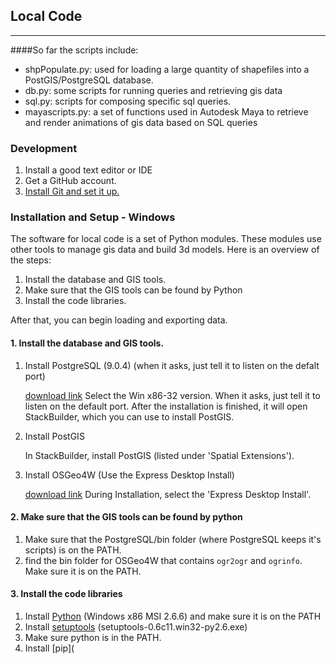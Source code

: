 ## Local Code ##

- - -

<!--This is a repository of scripts being used on the [Local Code Project](http://nicholas.demonchaux.com) which is currently in residency at the [Autodesk Idea Studio](http://usa.autodesk.com/ideastudio).-->
<!--These scripts are new, messy, and in development. Feel free to browse them, but don't expect them to work well or safely on your computer.  -->



####So far the scripts include:  
- shpPopulate.py: used for loading a large quantity of shapefiles into a PostGIS/PostgreSQL database.
- db.py: some scripts for running queries and retrieving gis data
- sql.py: scripts for composing specific sql queries.
- mayascripts.py: a set of functions used in Autodesk Maya to retrieve and render animations of gis data based on SQL queries

### Development

1. Install a good text editor or IDE
2. Get a GitHub account.
2. [Install Git and set it up.](http://help.github.com/win-set-up-git/)

### Installation and Setup - Windows

The software for local code is a set of Python modules. These modules use other
tools to manage gis data and build 3d models. Here is an overview of the steps:

1. Install the database and GIS tools.
2. Make sure that the GIS tools can be found by Python
3. Install the code libraries.

After that, you can begin loading and exporting data.

#### 1. Install the database and GIS tools.

1. Install PostgreSQL (9.0.4) (when it asks, just tell it to listen on the
   defalt port)

    [download link](http://www.enterprisedb.com/products-services-training/pgdownload#windows)
    Select the Win x86-32 version.
    When it asks, just tell it to listen on the default port.
    After the installation is finished, it will open StackBuilder, which you
    can use to install PostGIS.

2. Install PostGIS 

   In StackBuilder, install PostGIS (listed under 'Spatial Extensions').

4. Install OSGeo4W (Use the Express Desktop Install)

    [download link](http://download.osgeo.org/osgeo4w/osgeo4w-setup.exe)
    During Installation, select the 'Express Desktop Install'.

#### 2. Make sure that the GIS tools can be found by python

1. Make sure that the PostgreSQL/bin folder (where PostgreSQL keeps it's
   scripts) is on the PATH.
2. find the bin folder for OSGeo4W that contains `ogr2ogr` and `ogrinfo`. Make sure
   it is on the PATH.

#### 3. Install the code libraries

1. Install [Python](http://www.python.org/download/releases/2.6.6/) (Windows x86 MSI 2.6.6) and make sure it is on the PATH
2. Install [setuptools](http://pypi.python.org/pypi/setuptools#files) (setuptools-0.6c11.win32-py2.6.exe)
3. Make sure python is in the PATH.
1. Install [pip]( 

